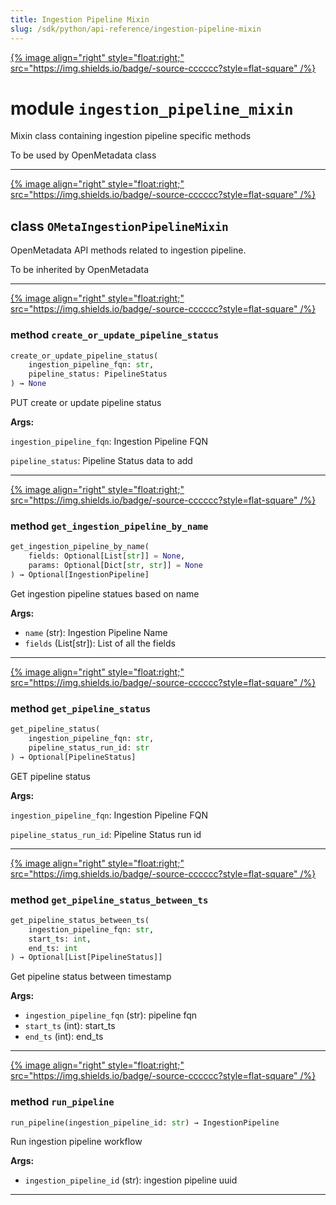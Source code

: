 ```yaml
---
title: Ingestion Pipeline Mixin
slug: /sdk/python/api-reference/ingestion-pipeline-mixin
---
```




[{% image align="right" style="float:right;" src="https://img.shields.io/badge/-source-cccccc?style=flat-square" /%}](https://github.com/open-metadata/OpenMetadata/tree/main/ingestion/src/metadata/ingestion/ometa/mixins/ingestion_pipeline_mixin.py#L0")

# module `ingestion_pipeline_mixin`
Mixin class containing ingestion pipeline specific methods 

To be used by OpenMetadata class 



---

[{% image align="right" style="float:right;" src="https://img.shields.io/badge/-source-cccccc?style=flat-square" /%}](https://github.com/open-metadata/OpenMetadata/tree/main/ingestion/src/metadata/ingestion/ometa/mixins/ingestion_pipeline_mixin.py#L29")

## class `OMetaIngestionPipelineMixin`
OpenMetadata API methods related to ingestion pipeline. 

To be inherited by OpenMetadata 




---

[{% image align="right" style="float:right;" src="https://img.shields.io/badge/-source-cccccc?style=flat-square" /%}](https://github.com/open-metadata/OpenMetadata/tree/main/ingestion/src/metadata/ingestion/ometa/mixins/ingestion_pipeline_mixin.py#L38")

### method `create_or_update_pipeline_status`

```python
create_or_update_pipeline_status(
    ingestion_pipeline_fqn: str,
    pipeline_status: PipelineStatus
) → None
```

PUT create or update pipeline status 

**Args:**

`ingestion_pipeline_fqn`: Ingestion Pipeline FQN 

`pipeline_status`: Pipeline Status data to add 

---

[{% image align="right" style="float:right;" src="https://img.shields.io/badge/-source-cccccc?style=flat-square" /%}](https://github.com/open-metadata/OpenMetadata/tree/main/ingestion/src/metadata/ingestion/ometa/mixins/ingestion_pipeline_mixin.py#L109")

### method `get_ingestion_pipeline_by_name`

```python
get_ingestion_pipeline_by_name(
    fields: Optional[List[str]] = None,
    params: Optional[Dict[str, str]] = None
) → Optional[IngestionPipeline]
```

Get ingestion pipeline statues based on name 



**Args:**
 
 - `name` (str):  Ingestion Pipeline Name 
 - `fields` (List[str]):  List of all the fields 

---

[{% image align="right" style="float:right;" src="https://img.shields.io/badge/-source-cccccc?style=flat-square" /%}](https://github.com/open-metadata/OpenMetadata/tree/main/ingestion/src/metadata/ingestion/ometa/mixins/ingestion_pipeline_mixin.py#L56")

### method `get_pipeline_status`

```python
get_pipeline_status(
    ingestion_pipeline_fqn: str,
    pipeline_status_run_id: str
) → Optional[PipelineStatus]
```

GET pipeline status 

**Args:**

`ingestion_pipeline_fqn`: Ingestion Pipeline FQN 

`pipeline_status_run_id`: Pipeline Status run id 

---

[{% image align="right" style="float:right;" src="https://img.shields.io/badge/-source-cccccc?style=flat-square" /%}](https://github.com/open-metadata/OpenMetadata/tree/main/ingestion/src/metadata/ingestion/ometa/mixins/ingestion_pipeline_mixin.py#L84")

### method `get_pipeline_status_between_ts`

```python
get_pipeline_status_between_ts(
    ingestion_pipeline_fqn: str,
    start_ts: int,
    end_ts: int
) → Optional[List[PipelineStatus]]
```

Get pipeline status between timestamp 



**Args:**
 
 - `ingestion_pipeline_fqn` (str):  pipeline fqn
 - `start_ts` (int):  start_ts 
 - `end_ts` (int):  end_ts 

---

[{% image align="right" style="float:right;" src="https://img.shields.io/badge/-source-cccccc?style=flat-square" /%}](https://github.com/open-metadata/OpenMetadata/tree/main/ingestion/src/metadata/ingestion/ometa/mixins/ingestion_pipeline_mixin.py#L72")

### method `run_pipeline`

```python
run_pipeline(ingestion_pipeline_id: str) → IngestionPipeline
```

Run ingestion pipeline workflow 



**Args:**
 
 - `ingestion_pipeline_id` (str):  ingestion pipeline uuid 




---


